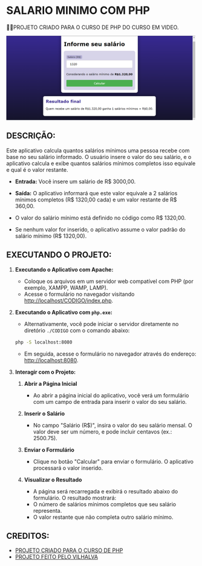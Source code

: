 # SALARIO MINIMO COM PHP
👨‍🏫PROJETO CRIADO PARA O CURSO DE PHP DO CURSO EM VIDEO.

<img src="FOTO.png" align="center" width="500"> <br>

## DESCRIÇÃO:
Este aplicativo calcula quantos salários mínimos uma pessoa recebe com base no seu salário informado. O usuário insere o valor do seu salário, e o aplicativo calcula e exibe quantos salários mínimos completos isso equivale e qual é o valor restante.

- **Entrada:** Você insere um salário de R$ 3000,00.
- **Saída:** O aplicativo informará que este valor equivale a 2 salários mínimos completos (R$ 1320,00 cada) e um valor restante de R$ 360,00.

- O valor do salário mínimo está definido no código como R$ 1320,00.
- Se nenhum valor for inserido, o aplicativo assume o valor padrão do salário mínimo (R$ 1320,00).

## EXECUTANDO O PROJETO:
1. **Executando o Aplicativo com Apache:**
   - Coloque os arquivos em um servidor web compatível com PHP (por exemplo, XAMPP, WAMP, LAMP).
   - Acesse o formulário no navegador visitando [http://localhost/CODIGO/index.php](http://localhost/CODIGO/index.php).

2. **Executando o Aplicativo com `php.exe`:**
   - Alternativamente, você pode iniciar o servidor diretamente no diretório `./CODIGO` com o comando abaixo:
   ```bash
   php -S localhost:8080
   ```
   - Em seguida, acesse o formulário no navegador através do endereço: [http://localhost:8080](http://localhost:8080).

3. **Interagir com o Projeto:**
   1. **Abrir a Página Inicial**
      - Ao abrir a página inicial do aplicativo, você verá um formulário com um campo de entrada para inserir o valor do seu salário.

   2. **Inserir o Salário**
      - No campo "Salário (R$)", insira o valor do seu salário mensal. O valor deve ser um número, e pode incluir centavos (ex.: 2500.75).

   3. **Enviar o Formulário**
      - Clique no botão "Calcular" para enviar o formulário. O aplicativo processará o valor inserido.

   4. **Visualizar o Resultado**
      - A página será recarregada e exibirá o resultado abaixo do formulário. O resultado mostrará:
      - O número de salários mínimos completos que seu salário representa.
      - O valor restante que não completa outro salário mínimo.
   
## CREDITOS:
- [PROJETO CRIADO PARA O CURSO DE PHP](https://github.com/VILHALVA/CURSO-DE-PHP)
- [PROJETO FEITO PELO VILHALVA](https://github.com/VILHALVA)





